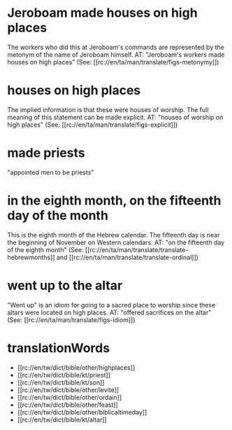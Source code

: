 # Jeroboam made houses on high places

The workers who did this at Jeroboam's commands are represented by the metonym of the name of Jeroboam himself. AT: "Jeroboam's workers made houses on high places" (See: [[rc://en/ta/man/translate/figs-metonymy]])

# houses on high places

The implied information is that these were houses of worship. The full meaning of this statement can be made explicit. AT: "houses of worship on high places" (See: [[rc://en/ta/man/translate/figs-explicit]])

# made priests

"appointed men to be priests"

# in the eighth month, on the fifteenth day of the month

This is the eighth month of the Hebrew calendar. The fifteenth day is near the beginning of November on Western calendars. AT: "on the fifteenth day of the eighth month" (See: [[rc://en/ta/man/translate/translate-hebrewmonths]] and [[rc://en/ta/man/translate/translate-ordinal]])

# went up to the altar

"Went up" is an idiom for going to a sacred place to worship since these altars were located on high places. AT: "offered sacrifices on the altar" (See: [[rc://en/ta/man/translate/figs-idiom]])

# translationWords

* [[rc://en/tw/dict/bible/other/highplaces]]
* [[rc://en/tw/dict/bible/kt/priest]]
* [[rc://en/tw/dict/bible/kt/son]]
* [[rc://en/tw/dict/bible/other/levite]]
* [[rc://en/tw/dict/bible/other/ordain]]
* [[rc://en/tw/dict/bible/other/feast]]
* [[rc://en/tw/dict/bible/other/biblicaltimeday]]
* [[rc://en/tw/dict/bible/kt/altar]]